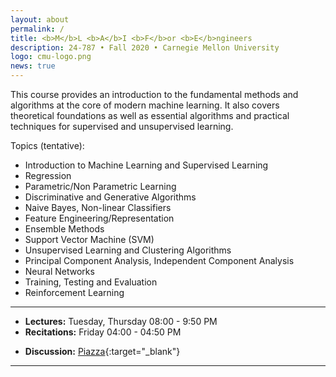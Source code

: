 ```yaml
---
layout: about
permalink: /
title: <b>M</b>L <b>A</b>I <b>F</b>or <b>E</b>ngineers
description: 24-787 • Fall 2020 • Carnegie Mellon University
logo: cmu-logo.png
news: true
---
```


This course provides an introduction to the fundamental methods and algorithms at the core of modern machine learning. It also covers theoretical foundations as well as essential algorithms and practical techniques for supervised and unsupervised learning.

Topics (tentative):
- Introduction to Machine Learning and Supervised Learning
- Regression
- Parametric/Non Parametric Learning
- Discriminative and Generative Algorithms
- Naive Bayes, Non-linear Classifiers
- Feature Engineering/Representation 
- Ensemble Methods
- Support Vector Machine (SVM)
- Unsupervised Learning and Clustering Algorithms
- Principal Component Analysis, Independent Component Analysis
- Neural Networks
- Training, Testing and Evaluation
- Reinforcement Learning

***

- **Lectures:** Tuesday, Thursday 08:00 - 9:50 PM
- **Recitations:** Friday 04:00 - 04:50 PM
<!-- - **Office Hours Location:** [Gates-Hillman Center 8228](https://goo.gl/maps/74vUj6uoaTTzYM937){:target="\_blank"} -->
- **Discussion:** [Piazza](piazza.com/cmu/fall2020/24787){:target="\_blank"}

***
